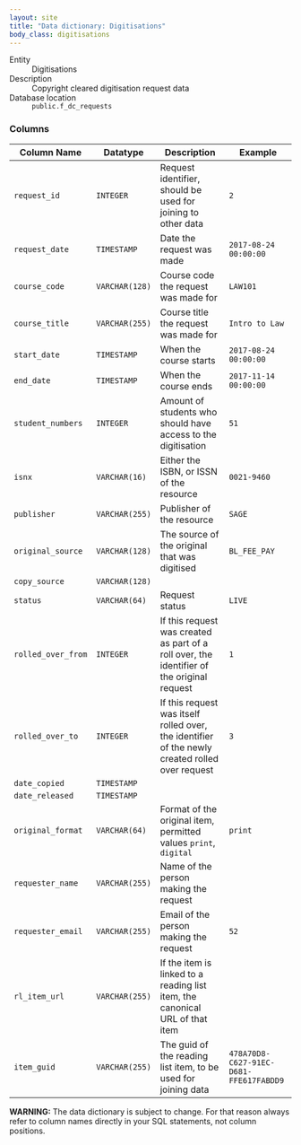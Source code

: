```yaml
---
layout: site
title: "Data dictionary: Digitisations"
body_class: digitisations
---
```


<dl>
  <dt>Entity</dt>
  <dd>Digitisations</dd>

  <dt>Description</dt>
  <dd>Copyright cleared digitisation request data</dd>

  <dt>Database location</dt>
  <dd><code>public.f_dc_requests</code></dd>
</dl>

### Columns

| Column Name | Datatype | Description  | Example
| --- | --- | --- | ---------- |
| `request_id` | `INTEGER` | Request identifier, should be used for joining to other data | `2` |
| `request_date` | `TIMESTAMP` | Date the request was made | `2017-08-24 00:00:00` |
| `course_code` | `VARCHAR(128)` | Course code the request was made for | `LAW101` |
| `course_title` | `VARCHAR(255)` | Course title the request was made for  | `Intro to Law` |
| `start_date` | `TIMESTAMP` | When the course starts | `2017-08-24 00:00:00` |
| `end_date` | `TIMESTAMP` | When the course ends | `2017-11-14 00:00:00` |
| `student_numbers` | `INTEGER` | Amount of students who should have access to the digitisation | `51` |
| `isnx` | `VARCHAR(16)` | Either the ISBN, or ISSN of the resource | `0021-9460` |
| `publisher` | `VARCHAR(255)` | Publisher of the resource | `SAGE` |
| `original_source` | `VARCHAR(128)` | The source of the original that was digitised | `BL_FEE_PAY` |
| `copy_source` | `VARCHAR(128)` |  |  |
| `status` | `VARCHAR(64)` | Request status | `LIVE` |
| `rolled_over_from` | `INTEGER` | If this request was created as part of a roll over, the identifier of the original request | `1` |
| `rolled_over_to` | `INTEGER` | If this request was itself rolled over, the identifier of the newly created rolled over request | `3` |
| `date_copied` | `TIMESTAMP` |  |  |
| `date_released` | `TIMESTAMP` |  |  |
| `original_format` | `VARCHAR(64)` | Format of the original item, permitted values `print`, `digital` | `print` |
| `requester_name` | `VARCHAR(255)` | Name of the person making the request |  |
| `requester_email` | `VARCHAR(255)` | Email of the person making the request | `52` |
| `rl_item_url` | `VARCHAR(255)` | If the item is linked to a reading list item, the canonical URL of that item |  |
| `item_guid` | `VARCHAR(255)` | The guid of the reading list item, to be used for joining data | `478A70D8-C627-91EC-D681-FFE617FABDD9` |

**WARNING:** The data dictionary is subject to change. For that reason always refer to column names directly in your SQL statements, not column positions.
